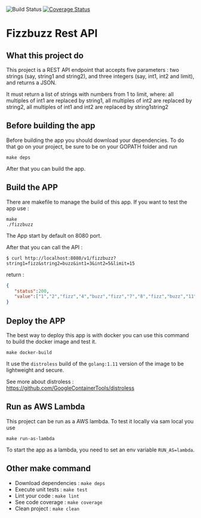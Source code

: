 ![Build Status](https://travis-ci.com/thomaspoignant/golang-fizzbuzz-rest-api.svg?branch=master) [![Coverage Status](https://coveralls.io/repos/github/thomaspoignant/golang-fizzbuzz-rest-api/badge.svg?branch=master)](https://coveralls.io/github/thomaspoignant/golang-fizzbuzz-rest-api?branch=master)

# Fizzbuzz Rest API

## What this project do
This project is a REST API endpoint that accepts five parameters : two strings (say, string1 and string2), and three integers (say, int1, int2 and limit), and returns a JSON.

It must return a list of strings with numbers from 1 to limit, where:
all multiples of int1 are replaced by string1,
all multiples of int2 are replaced by string2,
all multiples of int1 and int2 are replaced by string1string2

## Before building the app
Before building the app you should download your dependencies.
To do that go on your project, be sure to be on your GOPATH folder and run 
```shell
make deps
```
After that you can build the app.

## Build the APP
There are makefile to manage the build of this app. 
If you want to test the app use : 
```shell
make
./fizzbuzz
```
The App start by default on 8080 port.

After that you can call the API : 
```shell 
$ curl http://localhost:8080/v1/fizzbuzz?string1=fizz&string2=buzz&int1=3&int2=5&limit=15
```
return :
```json
{
   "status":200,
   "value":["1","2","fizz","4","buzz","fizz","7","8","fizz","buzz","11","fizz","13","14","fizzbuzz"]
}
```

## Deploy the APP
The best way to deploy this app is with docker you can use this command to build the docker image and test it.
```shell
make docker-build
```

It use the ```distroless``` build of the ```golang:1.11``` version of the image to be lightweight and secure.

See more about distroless : https://github.com/GoogleContainerTools/distroless

## Run as AWS Lambda
This project can be run as a AWS lambda.
To test it locally via sam local you use 
```shell
make run-as-lambda
```

To start the app as a lambda, you need to set an env variable ```RUN_AS=lambda```.

## Other make command
 - Download dependencies : ```make deps```
 - Execute unit tests : ```make test```
 - Lint your code : ```make lint```
 - See code coverage : ```make coverage```
 - Clean project : ```make clean```
